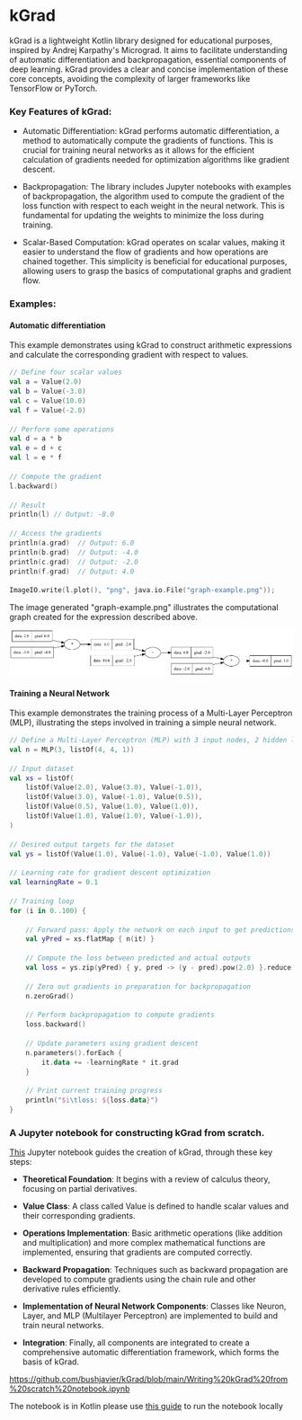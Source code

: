 # kGrad

kGrad is a lightweight Kotlin library designed for educational purposes, inspired by Andrej Karpathy's Micrograd. It aims to facilitate understanding of automatic differentiation and backpropagation, essential components of deep learning. kGrad provides a clear and concise implementation of these core concepts, avoiding the complexity of larger frameworks like TensorFlow or PyTorch.

### Key Features of kGrad:

- Automatic Differentiation: kGrad performs automatic differentiation, a method to automatically compute the gradients of functions. This is crucial for training neural networks as it allows for the efficient calculation of gradients needed for optimization algorithms like gradient descent.

- Backpropagation: The library includes Jupyter notebooks with examples of backpropagation, the algorithm used to compute the gradient of the loss function with respect to each weight in the neural network. This is fundamental for updating the weights to minimize the loss during training.

- Scalar-Based Computation: kGrad operates on scalar values, making it easier to understand the flow of gradients and how operations are chained together. This simplicity is beneficial for educational purposes, allowing users to grasp the basics of computational graphs and gradient flow.

### Examples:

#### Automatic differentiation

This example demonstrates using kGrad to construct arithmetic expressions and calculate the corresponding gradient with respect to values.

```kotlin
// Define four scalar values
val a = Value(2.0)
val b = Value(-3.0)
val c = Value(10.0)
val f = Value(-2.0)

// Perform some operations
val d = a * b
val e = d + c
val l = e * f

// Compute the gradient
l.backward()

// Result
println(l) // Output: -8.0

// Access the gradients
println(a.grad)  // Output: 6.0
println(b.grad)  // Output: -4.0
println(c.grad)  // Output: -2.0
println(f.grad)  // Output: 4.0

ImageIO.write(l.plot(), "png", java.io.File("graph-example.png"));
```
The image generated "graph-example.png" illustrates the computational graph created for the expression described above.

![alt text](https://github.com/bushjavier/kGrad/blob/main/graph-example.png?raw=true)

#### Training a Neural Network

This example demonstrates the training process of a Multi-Layer Perceptron (MLP), illustrating the steps involved in training a simple neural network.

```kotlin
// Define a Multi-Layer Perceptron (MLP) with 3 input nodes, 2 hidden layers with 4 nodes each, and 1 output node.
val n = MLP(3, listOf(4, 4, 1))

// Input dataset
val xs = listOf(
    listOf(Value(2.0), Value(3.0), Value(-1.0)),
    listOf(Value(3.0), Value(-1.0), Value(0.5)),
    listOf(Value(0.5), Value(1.0), Value(1.0)),
    listOf(Value(1.0), Value(1.0), Value(-1.0)),
)

// Desired output targets for the dataset
val ys = listOf(Value(1.0), Value(-1.0), Value(-1.0), Value(1.0))

// Learning rate for gradient descent optimization
val learningRate = 0.1

// Training loop
for (i in 0..100) {

    // Forward pass: Apply the network on each input to get predictions
    val yPred = xs.flatMap { n(it) }

    // Compute the loss between predicted and actual outputs
    val loss = ys.zip(yPred) { y, pred -> (y - pred).pow(2.0) }.reduce { a, b -> a + b }

    // Zero out gradients in preparation for backpropagation
    n.zeroGrad()

    // Perform backpropagation to compute gradients
    loss.backward()

    // Update parameters using gradient descent
    n.parameters().forEach {
        it.data += -learningRate * it.grad
    }

    // Print current training progress
    println("$i\tloss: ${loss.data}")
}
```

### A Jupyter notebook for constructing kGrad from scratch.

[This](https://github.com/bushjavier/kGrad/blob/main/Writing%20kGrad%20from%20scratch%20notebook.ipynb) Jupyter notebook guides the creation of kGrad, through these key steps:

- **Theoretical Foundation**: It begins with a review of calculus theory, focusing on partial derivatives.

- **Value Class**: A class called Value is defined to handle scalar values and their corresponding gradients.

- **Operations Implementation**: Basic arithmetic operations (like addition and multiplication) and more complex mathematical functions are implemented, ensuring that gradients are computed correctly.

- **Backward Propagation**: Techniques such as backward propagation are developed to compute gradients using the chain rule and other derivative rules efficiently.

- **Implementation of Neural Network Components**: Classes like Neuron, Layer, and MLP (Multilayer Perceptron) are implemented to build and train neural networks.

- **Integration**: Finally, all components are integrated to create a comprehensive automatic differentiation framework, which forms the basis of kGrad.

https://github.com/bushjavier/kGrad/blob/main/Writing%20kGrad%20from%20scratch%20notebook.ipynb

The notebook is in Kotlin please use [this guide](https://github.com/Kotlin/kotlin-jupyter#installation) to run the notebook locally 

